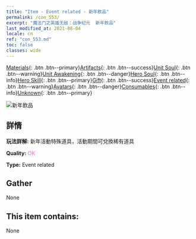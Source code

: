 ```yaml
---
title: "Item - Event related - 新年飲品"
permalink: /con_553/
excerpt: "魔法门之英雄无敌：战争纪元  新年飲品"
last_modified_at: 2021-08-04
locale: cn
ref: "con_553.md"
toc: false
classes: wide
---
```

 [Materials](/ItemsCN/){: .btn .btn--primary}[Artifacts](/ItemsCN/Artifacts/){: .btn .btn--success}[Unit Soul](/ItemsCN/UnitSoul/){: .btn .btn--warning}[Unit Awakening](/ItemsCN/UnitAwakening/){: .btn .btn--danger}[Hero Soul](/ItemsCN/HeroSoul/){: .btn .btn--info}[Hero Skill](/ItemsCN/HeroSkill/){: .btn .btn--primary}[Gift](/ItemsCN/Gift/){: .btn .btn--success}[Event related](/ItemsCN/Events/){: .btn .btn--warning}[Avatars](/ItemsCN/Avatars/){: .btn .btn--danger}[Consumables](/ItemsCN/Consumables/){: .btn .btn--info}[Unknown](/ItemsCN/Unknown/){: .btn .btn--primary}

 ![新年飲品](/images/t/i_10039.png)

## 詳情
 **玩法詳解:** 新年活動特殊道具，活動期間可兌換稀有道具

 **Quality:** <span style="color: #DA70D6">OK</span>

 **Type:** Event related

## Gather

  None

## This item contains:

  None


